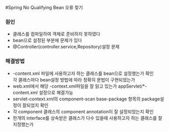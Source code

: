 #Spring No Qualifying Bean 오류 찾기  
### 원인  
* 클래스를 컴파일하여 객체로 준비하지 못하였다  
* bean으로 설정된 부분에 문제가 있다  
* @Controller(controller.service,Repository)설정 문제  

### 해결방법  
* -content.xml 파일에 사용하고자 하는 클래스를 bean으로 설정했는가 확인  
각 클래스마다 bean설정 방법에 따라 정확히 문법이 구현되었는가  
* web.xml에서 해당 -context.xml파일을 잘 읽고 있는가 appServlet/*-content.xml 설정으로 해결가능  
* servlet-context.xml의 component-scan base-package 항목의 package설정이 잘되었지 확인  
* 각 component 클래스의 component annotation이 잘 설정되었는지 확인  
* 한개의 interface를 상속받은 클래스가 다수 있을때 사용하고자 하는 클래스를 잘 지정했는가  

